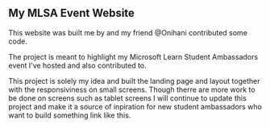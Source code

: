 ## My MLSA Event Website

This website was built me by and my friend @Onihani contributed some code.

The project is meant to highlight my Microsoft Learn Student Ambassadors event I've hosted and also contributed to.

This project is solely my idea and built the landing page and layout together with the responsiviness on small screens. 
Though therre are more work to be done on screens such as tablet screens I will continue to update this project and make it a source of inpiration for new student ambassadors who want to build something link like this.


